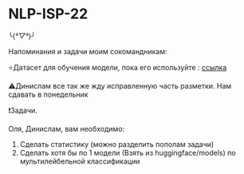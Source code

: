 # NLP-ISP-22

╰(*°▽°*)╯



Напоминания и задачи моим сокомандникам:

⭐Датасет для обучения модели, пока его используйте : [ссылка](https://github.com/lestanya/NLP-ISP-22/blob/%D0%9B%D0%B5%D1%81%D0%BD%D0%B8%D1%86%D0%BA%D0%B0%D1%8F/%D1%81%D0%B0%D0%BC%D0%B0%D1%8F%20%D0%BE%D0%B1%D1%89%D0%B0%D1%8F%20%D0%BF%D0%BE%D1%81%D1%82%D0%BE%D0%B1%D1%80%D0%B0%D0%B1%D0%BE%D1%82%D0%BA%D0%B0.csv)

⚠️Динислам все так же жду исправленную часть разметки. Нам сдавать в понедельник

❗Задачи.

Оля, Динислам, вам необходимо:
1. Сделать статистику (можно разделить пополам задачи)
2. Сделать хотя бы по 1 модели (Взять из huggingface/models) по мультилейбельной классификации

